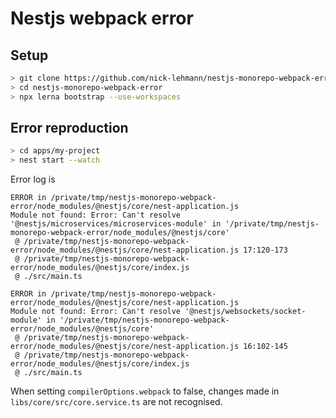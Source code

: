 Nestjs webpack error
====================

## Setup

```bash
> git clone https://github.com/nick-lehmann/nestjs-monorepo-webpack-error
> cd nestjs-monorepo-webpack-error
> npx lerna bootstrap --use-workspaces
```

## Error reproduction

```bash
> cd apps/my-project
> nest start --watch
```

Error log is

```
ERROR in /private/tmp/nestjs-monorepo-webpack-error/node_modules/@nestjs/core/nest-application.js
Module not found: Error: Can't resolve '@nestjs/microservices/microservices-module' in '/private/tmp/nestjs-monorepo-webpack-error/node_modules/@nestjs/core'
 @ /private/tmp/nestjs-monorepo-webpack-error/node_modules/@nestjs/core/nest-application.js 17:120-173
 @ /private/tmp/nestjs-monorepo-webpack-error/node_modules/@nestjs/core/index.js
 @ ./src/main.ts

ERROR in /private/tmp/nestjs-monorepo-webpack-error/node_modules/@nestjs/core/nest-application.js
Module not found: Error: Can't resolve '@nestjs/websockets/socket-module' in '/private/tmp/nestjs-monorepo-webpack-error/node_modules/@nestjs/core'
 @ /private/tmp/nestjs-monorepo-webpack-error/node_modules/@nestjs/core/nest-application.js 16:102-145
 @ /private/tmp/nestjs-monorepo-webpack-error/node_modules/@nestjs/core/index.js
 @ ./src/main.ts
```

When setting `compilerOptions.webpack` to false, changes made in `libs/core/src/core.service.ts` are not recognised.
